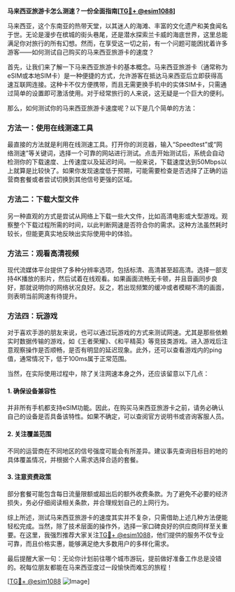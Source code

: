 **马来西亚旅游卡怎么测速？一份全面指南[[TG💪+ @esim1088](https://t.me/s/esim1088)]**

马来西亚，这个东南亚的热带天堂，以其迷人的海滩、丰富的文化遗产和美食闻名于世。无论是漫步在槟城的街头巷尾，还是潜水探索兰卡威的海底世界，这里总能满足你对旅行的所有幻想。然而，在享受这一切之前，有一个问题可能困扰着许多游客——如何测试自己购买的马来西亚旅游卡的速度？

首先，让我们来了解一下马来西亚旅游卡的基本概念。马来西亚旅游卡（通常称为eSIM或本地SIM卡）是一种便捷的方式，允许游客在抵达马来西亚后立即获得高速互联网连接。这种卡不仅方便携带，而且无需更换手机中的实体SIM卡，只需通过简单的设置即可激活使用。对于经常旅行的人来说，这无疑是一个巨大的便利。

那么，如何测试你的马来西亚旅游卡速度呢？以下是几个简单的方法：

### 方法一：使用在线测速工具

最直接的方法就是利用在线测速工具。打开你的浏览器，输入“Speedtest”或“网络测速”等关键词，选择一个可靠的网站进行测试。点击开始测试后，系统会自动检测你的下载速度、上传速度以及延迟时间。一般来说，下载速度达到50Mbps以上就算是比较快了。如果你发现速度低于预期，可能需要检查是否选择了正确的运营商套餐或者尝试切换到其他信号更强的区域。

### 方法二：下载大型文件

另一种直观的方式是尝试从网络上下载一些大文件，比如高清电影或大型游戏。观察整个下载过程所需的时间，以此判断网速是否符合你的需求。这种方法虽然耗时较长，但能更真实地反映出实际使用中的体验。

### 方法三：观看高清视频

现代流媒体平台提供了多种分辨率选项，包括标清、高清甚至超高清。选择一部支持4K播放的影片，然后试着在线观看。如果画面流畅无卡顿，并且音画同步良好，那就说明你的网络状况良好。反之，若出现频繁的缓冲或者模糊不清的画面，则表明当前网速有待提升。

### 方法四：玩游戏

对于喜欢手游的朋友来说，也可以通过玩游戏的方式来测试网速。尤其是那些依赖实时数据传输的游戏，如《王者荣耀》、《和平精英》等竞技类游戏。进入游戏后注意观察操作是否顺畅，是否有明显的延迟现象。此外，还可以查看游戏内的ping值，通常情况下，低于100ms属于正常范围。

当然，在实际使用过程中，除了关注网速本身之外，还应该留意以下几点：

#### 1. 确保设备兼容性
并非所有手机都支持eSIM功能。因此，在购买马来西亚旅游卡之前，请务必确认自己的设备是否具备该特性。如果不确定，可以查阅官方说明书或咨询客服人员。

#### 2. 关注覆盖范围
不同的运营商在不同地区的信号强度可能会有所差异。建议事先查询目标目的地的具体覆盖情况，并根据个人需求选择合适的套餐。

#### 3. 注意资费政策
部分套餐可能包含每日流量限额或超出后的额外收费条款。为了避免不必要的经济损失，务必仔细阅读相关条款，并合理规划自己的上网行为。

综上所述，测试马来西亚旅游卡的速度其实并不复杂，只需借助上述几种方法便能轻松完成。当然，除了技术层面的操作外，选择一家口碑良好的供应商同样至关重要。在这里，我强烈推荐大家关注[TG💪+ @esim1088](https://t.me/s/esim1088)，他们提供的服务不仅专业可靠，而且价格实惠，能够满足绝大多数用户的多样化需求。

最后提醒大家一句：无论你计划前往哪个城市游玩，提前做好准备工作总是没错的。祝每位朋友都能在马来西亚度过一段愉快而难忘的旅程！

[[TG💪+ @esim1088](https://t.me/s/esim1088) ![Image](https://i.postimg.cc/4NQfJmqS/Snipaste-2025-05-13-00-14-12.png)]